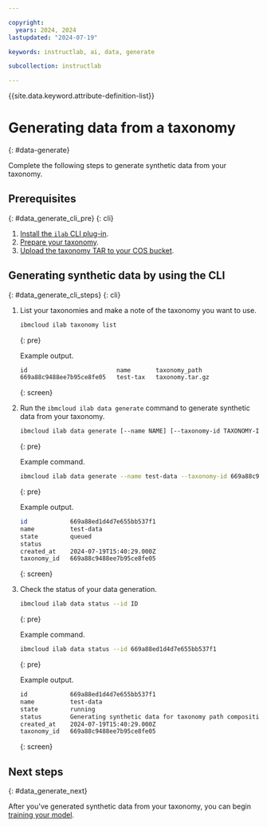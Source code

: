 ```yaml
---

copyright:
  years: 2024, 2024
lastupdated: "2024-07-19"

keywords: instructlab, ai, data, generate

subcollection: instructlab

---
```


{{site.data.keyword.attribute-definition-list}}


# Generating data from a taxonomy
{: #data-generate}


Complete the following steps to generate synthetic data from your taxonomy.


## Prerequisites
{: #data_generate_cli_pre}
{: cli}

1. [Install the `ilab` CLI plug-in](/docs/instructlab?topic=instructlab-getting-started#instructlab_cli_install).
1. [Prepare your taxonomy](/docs/instructlab?topic=instructlab-getting-started#instructlab_taxonomy).
1. [Upload the taxonomy TAR to your COS bucket](/docs/instructlab?topic=instructlab-getting-started#instructlab_upload).



## Generating synthetic data by using the CLI
{: #data_generate_cli_steps}
{: cli}

1. List your taxonomies and make a note of the taxonomy you want to use.
    ```sh
    ibmcloud ilab taxonomy list
    ```
    {: pre}

    Example output.
    ```txt
    id                         name       taxonomy_path
    669a88c9488ee7b95ce8fe05   test-tax   taxonomy.tar.gz
    ```
    {: screen}



1. Run the `ibmcloud ilab data generate` command to generate synthetic data from your taxonomy.
    ```sh
    ibmcloud ilab data generate [--name NAME] [--taxonomy-id TAXONOMY-ID]
    ```
    {: pre}

    Example command.
    ```sh
    ibmcloud ilab data generate --name test-data --taxonomy-id 669a88c9488ee7b95ce8fe05
    ```
    {: pre}

    Example output.
    ```sh
    id            669a88ed1d4d7e655bb537f1
    name          test-data
    state         queued
    status
    created_at    2024-07-19T15:40:29.000Z
    taxonomy_id   669a88c9488ee7b95ce8fe05
    ```
    {: screen}


1. Check the status of your data generation.
    ```sh
    ibmcloud ilab data status --id ID
    ```
    {: pre}

    Example command.
    ```sh
    ibmcloud ilab data status --id 669a88ed1d4d7e655bb537f1
    ```
    {: pre}

    Example output.
    ```txt
    id            669a88ed1d4d7e655bb537f1
    name          test-data
    state         running
    status        Generating synthetic data for taxonomy path compositional_skills->STEM->math->area: 12% 12/100 (total qna processed 1/147)
    created_at    2024-07-19T15:40:29.000Z
    taxonomy_id   669a88c9488ee7b95ce8fe05
    ```
    {: screen}



## Next steps
{: #data_generate_next}

After you've generated synthetic data from your taxonomy, you can begin [training your model](/docs/instructlab?topic=instructlab-model-train).

